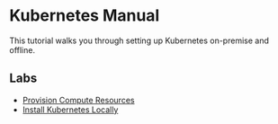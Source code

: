 # Kubernetes Manual

This tutorial walks you through setting up Kubernetes on-premise and offline.

## Labs

- [Provision Compute Resources](docs/01-compute-resources.md)
- [Install Kubernetes Locally](docs/02-install-kubernetes-locally.md)
